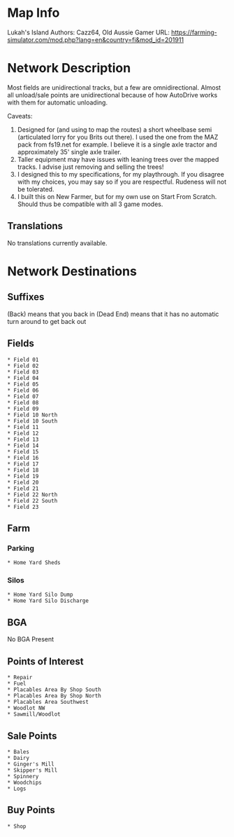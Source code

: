 # Map Info
Lukah's Island
Authors: Cazz64, Old Aussie Gamer
URL: https://farming-simulator.com/mod.php?lang=en&country=fi&mod_id=201911

# Network Description
Most fields are unidirectional tracks, but a few are omnidirectional. Almost all unload/sale points are unidirectional because of how AutoDrive works with them for automatic unloading.

Caveats:
1. Designed for (and using to map the routes) a short wheelbase semi (articulated lorry for you Brits out there). I used the one from the MAZ pack from fs19.net for example. I believe it is a single axle tractor and approximately 35' single axle trailer.
2. Taller equipment may have issues with leaning trees over the mapped tracks. I advise just removing and selling the trees!
3. I designed this to my specifications, for my playthrough. If you disagree with my choices, you may say so if you are respectful. Rudeness will not be tolerated.
4. I built this on New Farmer, but for my own use on Start From Scratch. Should thus be compatible with all 3 game modes.

## Translations
No translations currently available.

# Network Destinations
## Suffixes
(Back) means that you back in
(Dead End) means that it has no automatic turn around to get back out

## Fields
	* Field 01
	* Field 02
	* Field 03
	* Field 04
	* Field 05
	* Field 06
	* Field 07
	* Field 08
	* Field 09
	* Field 10 North
	* Field 10 South
	* Field 11
	* Field 12
	* Field 13
	* Field 14
	* Field 15
	* Field 16
	* Field 17
	* Field 18
	* Field 19
	* Field 20
	* Field 21
	* Field 22 North
	* Field 22 South
	* Field 23

## Farm

### Parking
	* Home Yard Sheds

### Silos
	* Home Yard Silo Dump
	* Home Yard Silo Discharge

## BGA
No BGA Present

## Points of Interest
	* Repair
	* Fuel
	* Placables Area By Shop South
	* Placables Area By Shop North
	* Placables Area Southwest
	* Woodlot NW
	* Sawmill/Woodlot

## Sale Points
	* Bales
	* Dairy
	* Ginger's Mill
	* Skipper's Mill
	* Spinnery
	* Woodchips
	* Logs

## Buy Points
	* Shop